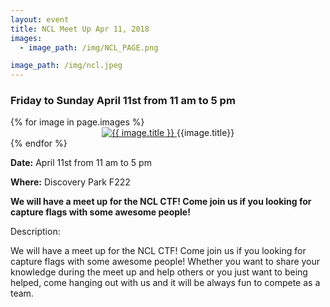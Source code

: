 ```yaml
---
layout: event
title: NCL Meet Up Apr 11, 2018
images:
  - image_path: /img/NCL_PAGE.png

image_path: /img/ncl.jpeg
---
```

### Friday to Sunday April 11st from 11 am to 5 pm

<style>
img {
  width: auto;
  height: auto;
}
</style>

<div class="photo-gallery">
  {% for image in page.images %}
  <li style="list-style-type:none">
    <center>
      <a href="{{image.link}}">
        <img src="{{ image.image_path }}" alt="{{ image.title }}">
      </a>
      {{image.title}}
    </center>
  </li>
  {% endfor %}
</div>

**Date:** April 11st from 11 am to 5 pm

**Where:** Discovery Park F222

**We will have a meet up for the NCL CTF! Come join us if you looking for capture flags with some awesome people!**

Description:

We will have a meet up for the NCL CTF! Come join us if you looking for capture flags with some awesome people! Whether you want to share your knowledge during the meet up and help others or you just want to being helped, come hanging out with us and it will be always fun to compete as a team. 


